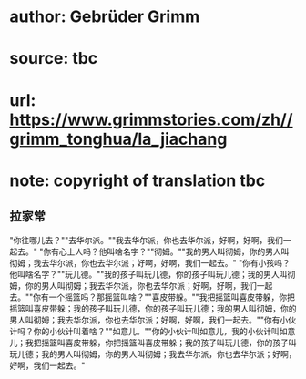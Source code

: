 # author: Gebrüder Grimm
# source: tbc
# url: https://www.grimmstories.com/zh//grimm_tonghua/la_jiachang
# note: copyright of translation tbc

## 拉家常 

"你往哪儿去？""去华尔派。""我去华尔派，你也去华尔派，好啊，好啊，我们一起去。"
"你有心上人吗？他叫啥名字？""彻姆。""我的男人叫彻姆，你的男人叫彻姆；我去华尔派，你也去华尔派；好啊，好啊，我们一起去。"
"你有小孩吗？他叫啥名字？""玩儿德。""我的孩子叫玩儿德，你的孩子叫玩儿德；我的男人叫彻姆，你的男人叫彻姆；我去华尔派，你也去华尔派；好啊，好啊，我们一起去。""你有一个摇篮吗？那摇篮叫啥？""喜皮带躲。""我把摇篮叫喜皮带躲，你把摇篮叫喜皮带躲；我的孩子叫玩儿德，你的孩子叫玩儿德；我的男人叫彻姆，你的男人叫彻姆；我去华尔派，你也去华尔派；好啊，好啊，我们一起去。""你有小伙计吗？你的小伙计叫着啥？""如意儿。""你的小伙计叫如意儿，我的小伙计叫如意儿；我把摇篮叫喜皮带躲，你把摇篮叫喜皮带躲；我的孩子叫玩儿德，你的孩子叫玩儿德；我的男人叫彻姆，你的男人叫彻姆；我去华尔派，你也去华尔派；好啊，好啊，我们一起去。"
